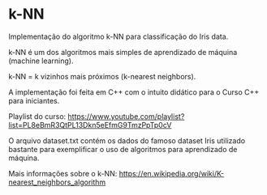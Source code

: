 # k-NN
Implementação do algoritmo k-NN para classificação do Iris data.

k-NN é um dos algoritmos mais simples de aprendizado de máquina (machine learning).

k-NN = k vizinhos mais próximos (k-nearest neighbors).

A implementação foi feita em C++ com o intuito didático para o Curso C++ para iniciantes.

Playlist do curso: https://www.youtube.com/playlist?list=PL8eBmR3QtPL13Dkn5eEfmG9TmzPpTp0cV

O arquivo dataset.txt contém os dados do famoso dataset Iris utilizado bastante para exemplificar o uso de algoritmos para aprendizado de máquina.

Mais informações sobre o k-NN: https://en.wikipedia.org/wiki/K-nearest_neighbors_algorithm
